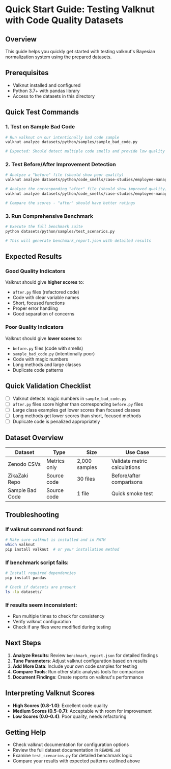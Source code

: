 # Quick Start Guide: Testing Valknut with Code Quality Datasets

## Overview
This guide helps you quickly get started with testing valknut's Bayesian normalization system using the prepared datasets.

## Prerequisites
- Valknut installed and configured
- Python 3.7+ with pandas library
- Access to the datasets in this directory

## Quick Test Commands

### 1. Test on Sample Bad Code
```bash
# Run valknut on our intentionally bad code sample
valknut analyze datasets/python/samples/sample_bad_code.py

# Expected: Should detect multiple code smells and provide low quality scores
```

### 2. Test Before/After Improvement Detection
```bash
# Analyze a "before" file (should show poor quality)
valknut analyze datasets/python/code_smells/case-studies/employee-management-system/before.py

# Analyze the corresponding "after" file (should show improved quality)
valknut analyze datasets/python/code_smells/case-studies/employee-management-system/after.py

# Compare the scores - "after" should have better ratings
```

### 3. Run Comprehensive Benchmark
```bash
# Execute the full benchmark suite
python datasets/python/samples/test_scenarios.py

# This will generate benchmark_report.json with detailed results
```

## Expected Results

### Good Quality Indicators
Valknut should give **higher scores** to:
- `after.py` files (refactored code)
- Code with clear variable names
- Short, focused functions
- Proper error handling
- Good separation of concerns

### Poor Quality Indicators  
Valknut should give **lower scores** to:
- `before.py` files (code with smells)
- `sample_bad_code.py` (intentionally poor)
- Code with magic numbers
- Long methods and large classes
- Duplicate code patterns

## Quick Validation Checklist

- [ ] Valknut detects magic numbers in `sample_bad_code.py`
- [ ] `after.py` files score higher than corresponding `before.py` files
- [ ] Large class examples get lower scores than focused classes
- [ ] Long methods get lower scores than short, focused methods
- [ ] Duplicate code is penalized appropriately

## Dataset Overview

| Dataset | Type | Size | Use Case |
|---------|------|------|----------|
| Zenodo CSVs | Metrics only | 2,000 samples | Validate metric calculations |
| ZikaZaki Repo | Source code | 30 files | Before/after comparisons |
| Sample Bad Code | Source code | 1 file | Quick smoke test |

## Troubleshooting

### If valknut command not found:
```bash
# Make sure valknut is installed and in PATH
which valknut
pip install valknut  # or your installation method
```

### If benchmark script fails:
```bash
# Install required dependencies
pip install pandas

# Check if datasets are present
ls -la datasets/
```

### If results seem inconsistent:
- Run multiple times to check for consistency
- Verify valknut configuration
- Check if any files were modified during testing

## Next Steps

1. **Analyze Results**: Review `benchmark_report.json` for detailed findings
2. **Tune Parameters**: Adjust valknut configuration based on results
3. **Add More Data**: Include your own code samples for testing
4. **Compare Tools**: Run other static analysis tools for comparison
5. **Document Findings**: Create reports on valknut's performance

## Interpreting Valknut Scores

- **High Scores (0.8-1.0)**: Excellent code quality
- **Medium Scores (0.5-0.7)**: Acceptable with room for improvement  
- **Low Scores (0.0-0.4)**: Poor quality, needs refactoring

## Getting Help

- Check valknut documentation for configuration options
- Review the full dataset documentation in `README.md`
- Examine `test_scenarios.py` for detailed benchmark logic
- Compare your results with expected patterns outlined above
